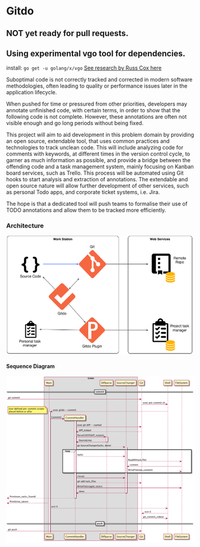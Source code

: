 # Gitdo

## NOT yet ready for pull requests.
## Using experimental vgo tool for dependencies.
install: `go get -u golang/x/vgo`
[See research by Russ Cox here](https://research.swtch.com/vgo)

Suboptimal code is not correctly tracked and corrected in modern software methodologies, often leading to quality or performance issues later in the application lifecycle.

When pushed for time or pressured from other priorities, developers may annotate unfinished code, with certain terms, in order to show that the following code is not complete. However, these annotations are often not visible enough and go long periods without being fixed.

This project will aim to aid development in this problem domain by providing an open source, extendable tool, that uses common practices and technologies to track unclean code. This will include analyzing code for comments with keywords, at different times in the version control cycle, to garner as much information as possible, and provide a bridge between the offending code and a task management system, mainly focusing on Kanban board services, such as Trello. This process will be automated using Git hooks to start analysis and extraction of annotations. The extendable and open source nature will allow further development of other services, such as personal Todo apps, and corporate ticket systems, i.e. Jira.

The hope is that a dedicated tool will push teams to formalise their use of TODO annotations and allow them to be tracked more efficiently.

### Architecture
![Loose architecture design](./docs/images/GitdoNapkin.png)
#### Sequence Diagram
![Sequence Diagram](./docs/images/SequenceDiagram.png)
